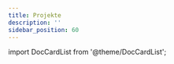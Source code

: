 ```yaml
---
title: Projekte
description: ''
sidebar_position: 60
---
```


import DocCardList from '@theme/DocCardList';

<DocCardList />
